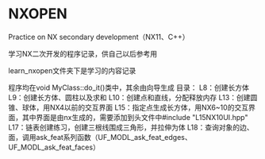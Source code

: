 # NXOPEN
Practice on NX secondary development（NX11、C++）

学习NX二次开发的程序记录，供自己以后参考用

learn_nxopen文件夹下是学习的内容记录

程序均在void MyClass::do_it()类中，其余由向导生成
目录：
L8：创建长方体
L9：创建长方体、圆柱以及求和
L10：创建点和直线，分配释放内存
L13：创建圆锥、球体，用NX4以前的交互界面
L15：指定点生成长方体，用NX6~10的交互界面，其中界面是由nx生成的，需要添加到头文件中#include "L15NX10UI.hpp"
L17：链表创建练习，创建三根线围成三角形，并拉伸为体
L18：查询对象的边、面，调用ask_feat系列函数（UF_MODL_ask_feat_edges、UF_MODL_ask_feat_faces）
